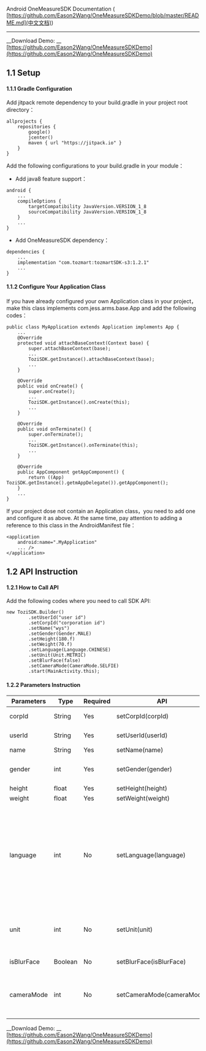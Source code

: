 Android OneMeasureSDK Documentation ( [https://github.com/Eason2Wang/OneMeasureSDKDemo/blob/master/README.md](中文文档))

-----
 __Download Demo: __ [https://github.com/Eason2Wang/OneMeasureSDKDemo](https://github.com/Eason2Wang/OneMeasureSDKDemo)
## 1.1 Setup
#### 1.1.1  Gradle Configuration
Add jitpack remote dependency to your build.gradle in your project root directory：

``` 
allprojects {
    repositories {
        google()
        jcenter()
        maven { url "https://jitpack.io" }
    }
}
``` 
Add the following configurations to your build.gradle in your module：

- Add java8 feature support：

``` 
android {
    ...
    compileOptions {
        targetCompatibility JavaVersion.VERSION_1_8
        sourceCompatibility JavaVersion.VERSION_1_8
    }
    ...
}
``` 
- Add OneMeasureSDK dependency：

``` 
dependencies {
    ...
    implementation "com.tozmart:tozmartSDK-s3:1.2.1"
    ...
}
``` 
#### 1.1.2 Configure Your Application Class
If you have already configured your own Application class in your project，make this class implements com.jess.arms.base.App and add the following codes：

``` 
public class MyApplication extends Application implements App {
    ...
    @Override
    protected void attachBaseContext(Context base) {
        super.attachBaseContext(base);
        ...
        ToziSDK.getInstance().attachBaseContext(base);
        ...
    }

    @Override
    public void onCreate() {
        super.onCreate();
        ...
        ToziSDK.getInstance().onCreate(this);
        ...
    }

    @Override
    public void onTerminate() {
        super.onTerminate();
        ...
        ToziSDK.getInstance().onTerminate(this);
        ...
    }

    @Override
    public AppComponent getAppComponent() {
        return ((App) ToziSDK.getInstance().getmAppDelegate()).getAppComponent();
    }
    ...
}
``` 
If your project dose not contain an Application class，you need to add one and configure it as above. At the same time, pay attention to adding a reference to this class in the AndroidManifest file：

``` 
<application
    android:name=".MyApplication"
    ... />
</application>
``` 
## 1.2 API Instruction
#### 1.2.1 How to Call API
Add the following codes where you need to call SDK API:

``` 
new ToziSDK.Builder()
        .setUserId("user id")
        .setCorpId("corporation id")
        .setName("wys")
        .setGender(Gender.MALE)
        .setHeight(180.f)
        .setWeight(70.f)
        .setLanguage(Language.CHINESE)
        .setUnit(Unit.METRIC)
        .setBlurFace(false)
        .setCameraMode(CameraMode.SELFIE)
        .start(MainActivity.this);
``` 
#### 1.2.2 Parameters Instruction

| Parameters | Type | Required | API | Description |
| ------ | ------ | ------ | ------ | ------ |
| corpId | String | Yes | setCorpId(corpId)|Corporation id，an unique id distributed by TOZI|
| userId | String | Yes | setUserId(userId)|User's id，defined by corporation|
|name|String|Yes|setName(name)|User's name|
|gender|int|Yes|setGender(gender)|User's gender：Gender.MALE、Gender.FEMALE|
|height|float|Yes|setHeight(height)|User's height(cm)|
|weight|float|Yes|setWeight(weight)|User's weight(kg)|
|language|int|No|setLanguage(language)|language used by measurements showing（Be noticed that this parameter will not change the language of your APP）：Language.ENGLISH（Default）、Language.CHINESE（Simple Chinese）、Language.TRADITION_CHINESE（Traditional Chinese）、Language.JAPANESE|
|unit|int|No|setUnit(unit)|language used by measurements showing：Unit.METRIC（cm/kg, Default）、IUnit.IMPERIAL(inch/lbs)|
|isBlurFace|Boolean|No|setBlurFace(isBlurFace)|Whether to blur the face of the photos taken，default is true|
|cameraMode|int|No|setCameraMode(cameraMode)|Set camera mode：CameraMode.SNAPSHOT（take photos by others，default）、CameraMode.SELFIE（take photos by yourself）|

 __Download Demo: __ [https://github.com/Eason2Wang/OneMeasureSDKDemo](https://github.com/Eason2Wang/OneMeasureSDKDemo)
